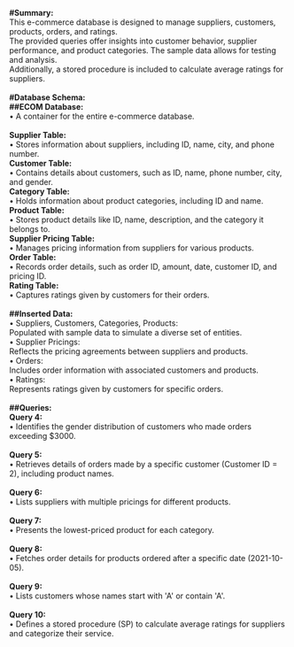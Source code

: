 **#Summary:**<br>
This e-commerce database is designed to manage suppliers, customers, products, orders, and ratings.<br>
The provided queries offer insights into customer behavior, supplier performance, and product categories. The sample data allows for testing and analysis.<br>
Additionally, a stored procedure is included to calculate average ratings for suppliers.<br>
<br>
**#Database Schema:**<br>
**##ECOM Database:**<br>
&bull; A container for the entire e-commerce database.<br>
<br>
**Supplier Table:**<br>
&bull; Stores information about suppliers, including ID, name, city, and phone number.<br>
**Customer Table:**<br>
&bull; Contains details about customers, such as ID, name, phone number, city, and gender.<br>
**Category Table:**<br>
&bull; Holds information about product categories, including ID and name.<br>
**Product Table:**<br>
&bull; Stores product details like ID, name, description, and the category it belongs to.<br>
**Supplier Pricing Table:**<br>
&bull; Manages pricing information from suppliers for various products.<br>
**Order Table:**<br>
&bull; Records order details, such as order ID, amount, date, customer ID, and pricing ID.<br>
**Rating Table:**<br>
&bull; Captures ratings given by customers for their orders.<br>
<br>
**##Inserted Data:**<br>
&bull; Suppliers, Customers, Categories, Products:<br>
Populated with sample data to simulate a diverse set of entities.<br>
&bull; Supplier Pricings:<br>
Reflects the pricing agreements between suppliers and products.<br>
&bull; Orders:<br>
Includes order information with associated customers and products.<br>
&bull; Ratings:<br>
Represents ratings given by customers for specific orders.<br>
<br>
**##Queries:**<br>
**Query 4:**<br>
&bull; Identifies the gender distribution of customers who made orders exceeding $3000.<br>
<br>
**Query 5:**<br>
&bull; Retrieves details of orders made by a specific customer (Customer ID = 2), including product names.<br>
<br>
**Query 6:**<br>
&bull; Lists suppliers with multiple pricings for different products.<br>
<br>
**Query 7:**<br>
&bull; Presents the lowest-priced product for each category.<br>
<br>
**Query 8:**<br>
&bull; Fetches order details for products ordered after a specific date (2021-10-05).<br>
<br>
**Query 9:**<br>
&bull; Lists customers whose names start with 'A' or contain 'A'.<br>
<br>
**Query 10:**<br>
&bull; Defines a stored procedure (SP) to calculate average ratings for suppliers and categorize their service.<br>
<br>

